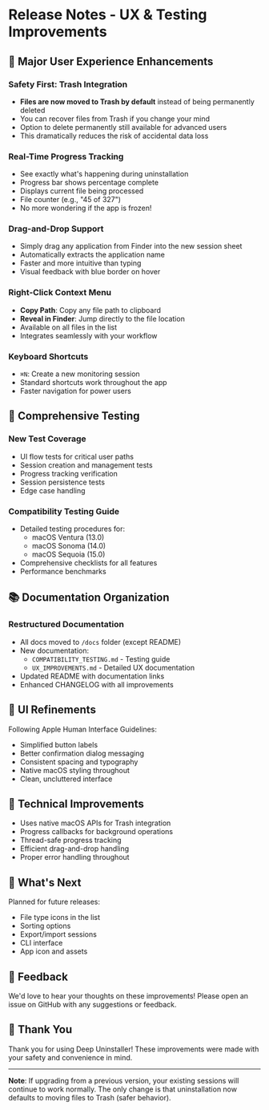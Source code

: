 # Release Notes - UX & Testing Improvements

## 🎉 Major User Experience Enhancements

### Safety First: Trash Integration
- **Files are now moved to Trash by default** instead of being permanently deleted
- You can recover files from Trash if you change your mind
- Option to delete permanently still available for advanced users
- This dramatically reduces the risk of accidental data loss

### Real-Time Progress Tracking
- See exactly what's happening during uninstallation
- Progress bar shows percentage complete
- Displays current file being processed
- File counter (e.g., "45 of 327")
- No more wondering if the app is frozen!

### Drag-and-Drop Support
- Simply drag any application from Finder into the new session sheet
- Automatically extracts the application name
- Faster and more intuitive than typing
- Visual feedback with blue border on hover

### Right-Click Context Menu
- **Copy Path**: Copy any file path to clipboard
- **Reveal in Finder**: Jump directly to the file location
- Available on all files in the list
- Integrates seamlessly with your workflow

### Keyboard Shortcuts
- `⌘N`: Create a new monitoring session
- Standard shortcuts work throughout the app
- Faster navigation for power users

## 🧪 Comprehensive Testing

### New Test Coverage
- UI flow tests for critical user paths
- Session creation and management tests
- Progress tracking verification
- Session persistence tests
- Edge case handling

### Compatibility Testing Guide
- Detailed testing procedures for:
  - macOS Ventura (13.0)
  - macOS Sonoma (14.0)
  - macOS Sequoia (15.0)
- Comprehensive checklists for all features
- Performance benchmarks

## 📚 Documentation Organization

### Restructured Documentation
- All docs moved to `/docs` folder (except README)
- New documentation:
  - `COMPATIBILITY_TESTING.md` - Testing guide
  - `UX_IMPROVEMENTS.md` - Detailed UX documentation
- Updated README with documentation links
- Enhanced CHANGELOG with all improvements

## 🎨 UI Refinements

Following Apple Human Interface Guidelines:
- Simplified button labels
- Better confirmation dialog messaging
- Consistent spacing and typography
- Native macOS styling throughout
- Clean, uncluttered interface

## 🔧 Technical Improvements

- Uses native macOS APIs for Trash integration
- Progress callbacks for background operations
- Thread-safe progress tracking
- Efficient drag-and-drop handling
- Proper error handling throughout

## 📝 What's Next

Planned for future releases:
- File type icons in the list
- Sorting options
- Export/import sessions
- CLI interface
- App icon and assets

## 💬 Feedback

We'd love to hear your thoughts on these improvements! Please open an issue on GitHub with any suggestions or feedback.

## 🙏 Thank You

Thank you for using Deep Uninstaller! These improvements were made with your safety and convenience in mind.

---

**Note**: If upgrading from a previous version, your existing sessions will continue to work normally. The only change is that uninstallation now defaults to moving files to Trash (safer behavior).
